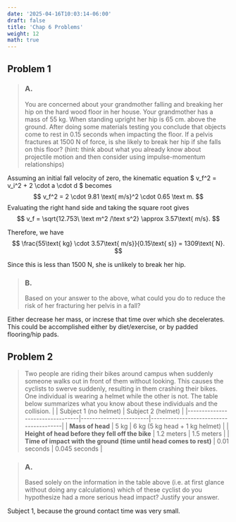 ```yaml
---
date: '2025-04-16T10:03:14-06:00'
draft: false
title: 'Chap 6 Problems'
weight: 12
math: true
---
```


## Problem 1

> ### A.
> You are concerned about your grandmother falling and breaking her hip on the hard wood floor in her house. Your grandmother has a mass of 55 kg. When standing upright her hip is 65 cm. above the ground. After doing some materials testing you conclude that objects come to rest in 0.15 seconds when impacting the floor. If a pelvis fractures at 1500 N of force, is she likely to break her hip if she falls on this floor? (hint: think about what you already know about projectile motion and then consider using impulse-momentum relationships)


Assuming an initial fall velocity of zero, the kinematic equation $ v_f^2 = v_i^2 + 2 \cdot a \cdot d $ becomes
$$ v_f^2 = 2 \cdot 9.81 \text{ m/s}^2 \cdot 0.65 \text m. $$
Evaluating the right hand side and taking the square root gives
$$ v_f = \sqrt{12.753\ \text m^2 /\text s^2} \approx 3.57\text{ m/s}. $$

Therefore, we have
$$ \frac{55\text{ kg} \cdot 3.57\text{ m/s}}{0.15\text{ s}} = 1309\text{ N}. $$

Since this is less than 1500 N, she is unlikely to break her hip.

> ### B.
> Based on your answer to the above, what could you do to reduce the risk of her fracturing her pelvis in a fall?

Either decrease her mass, or increse that time over which she decelerates. This could be accomplished either by diet/exercise, or by padded flooring/hip pads.

## Problem 2
> Two people are riding their bikes around campus when suddenly someone walks out in front of them without looking. This causes the cyclists to swerve suddenly, resulting in them crashing their bikes. One individual is wearing a helmet while the other is not. The table below summarizes what you know about these individuals and the collision.
> |                                 | Subject 1 (no helmet) | Subject 2 (helmet)                     |
> |---------------------------------|------------------------|----------------------------------------|
> | **Mass of head**                | 5 kg                  | 6 kg (5 kg head + 1 kg helmet)         |
> | **Height of head before they fell off the bike** | 1.2 meters           | 1.5 meters                            |
> | **Time of impact with the ground (time until head comes to rest)** | 0.01 seconds         | 0.045 seconds                         |

> ### A.
> Based solely on the information in the table above (i.e. at first glance without doing any calculations) which of these cyclist do you hypothesize had a more serious head impact? Justify your answer.

Subject 1, because the ground contact time was very small.

